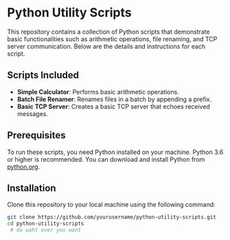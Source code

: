 # Python Utility Scripts

This repository contains a collection of Python scripts that demonstrate basic functionalities such as arithmetic operations, file renaming, and TCP server communication. Below are the details and instructions for each script.

## Scripts Included

- **Simple Calculator**: Performs basic arithmetic operations.
- **Batch File Renamer**: Renames files in a batch by appending a prefix.
- **Basic TCP Server**: Creates a basic TCP server that echoes received messages.

## Prerequisites

To run these scripts, you need Python installed on your machine. Python 3.6 or higher is recommended. You can download and install Python from [python.org](https://www.python.org/downloads/).

## Installation

Clone this repository to your local machine using the following command:

```bash
git clone https://github.com/yourusername/python-utility-scripts.git
cd python-utility-scripts
 # do waht ever you want 
